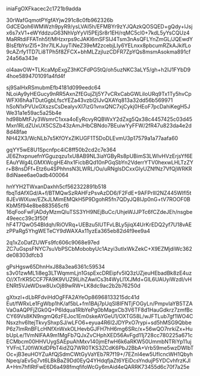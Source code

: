 iniaFgOXFkacec2c1721b9adda

30rWafGqmotPYgfAYjw291c8c0fb962326b
GdCEQoh6WMWzh9pyR9/ysLVAI5h/EFMBYr9zYJQAzkQOSQED+gQdy+lJsjx6s7xV1+eWYddzuG63NhVpYyVI5PEjSr8r1EH/rqMC5cl0+7kdL5yYsCQUz4MaRRtdiFFATnh5f/MHzxrps9cJAKl6mSFSIJ4Tsm3nAsQFLYnZmGL/JQEwdYBIsEfbYsrZI5+3hr7lLKJuyTiNeZ39eM2zcebjLIy6YELnxx8pbcumRZkAJkifLo9cAZrfy1TD7Li8TPh5f8ZFCX+bhMLZzjluzCDFR7ZpYQs8msmAsokma891cf24a56a343e

ol4aavOW+TLKcaMpExgZ3hKCFdPG5tQ/oh5uzNKC3aLY5/gh+h2IJ1FYbD94hoe5894701091a4fd4f

sj9SaIHxRSmubmEfb4181d099eedc64
NLoiAy9yHEGucy9nRR5AxnZfEGujZIj5Y7vCRxCabGWLiIoURq9Tx1Ty5hvCpWFXI6hAaTDutGgbLfscYEZa43vzbl2IJvQXAYq813a32dd56b569971
hSoN1xPVUxGXszsCsDeaIyvXI7izG1vnxQNC7xjCykj0HEoF7pcDahiKegH5JWe31a1e59ac5a25b4e
hd98bMtFJy3WsmrC1xxa4oEyRcvyRQBWxY2dZxg5Qx38c4457425c03d45
Mxn1RLdZUxUX5CSZb43zAmJHbCBNdo7BEuiwYyFFW/2fR47u823da4e2d8d48fae
NH42X3/WcNLb7s5KfOYxZIKUGF1T5DoDLEvmU3p17579a1a77aafa60

gqYY5wE8U1Spcnfpc4iC8ff50b2cd2c7e364
JE6ZhxpnuefnYGguzqzu1xU8AB9NL3iaYGByRs8pUBimS3LWIvHVzErjsYf6EEAuYWg4LGMXWcgHE4hx1FicbBQd10nPGqSbYn2VderrYTV0hexwLHLTzZYr+B8nsDFf+Etz6u4SPhhnsN3LWRL/Ou/uRNglsDCxxGlyUZNfNz7VfQjWRKR8diNaee6ae0adb400064

hnYYH2TWxanDaxhh5cf562322891b518
fbqTdAfXGd/A+f/BTMQwSzRAHFzPsvAzDD6/F2FdE+9AFPrlIl2NZ445Wlfl5t8JEvWIXuw/EZkJLMimEMQkH5P9DgohR5fn7QDyJQ8IJp0nG+tV7ROOF0BKbM5f94e8be883565cf6
16qFooFwFjADdyMzmQluTSS3YH9NEjBuCc/UhjeWJJPTc6fCZdeJEh/nsgbe49eecc39c3f50f
hF4T7QwO54BIdqh/RiOVRq+UEBzu5IUTFvLBLy5jiqX4UrKrEDQ2yf7U18vAEzPPaRg5YhgWETeCY9dWAXAx11yzEa365eb82d4f9ee9a4

2q1xZoDafZUWFs9fc606c9068e97ed
ZC7uGspsFNYC7suVbPSCbMobobyUc1Azyi3utIxWkZekC+X9EZMjdiWc362de08303dfcb3

gPsHgsw65DhnHxJ88a3ea6361c59534
s3v01zwML1i8eg3LTWqmmLjn1GspExcDREipfv5lQ3zUZjeuHEbadBk8zE4uzO//XTrKR5CCF7FA9K9VUZ9ILihZAwICs3t4WyLl1XJMd+GlL6UAUyiWzdI/vHENRt5VJeWDsw8UxOj89wRW+LK8dc9ac2b2b76250d

gXtxzI+dLbRFdviHdOgFFA2AYeOp86968133215dc41d
Eut/fWRxLe1FgWbp1hK/af5bL+fm1BAj7pUqSl8IFNTjFOGyLn/PmpvIaYB5TZAVaOaAQPFjZGk0Q+P6Idqua1RlbYePg0bMagxCb3V6TF8d1HauGdkrz7zmfBcCY69Vs8KN9ngmQ6zFEJoc1Em0skeAYGeU1/OXTG58L/wJFTLub7gf1WO4CNsxzhv6ItejTkvyShxpSJ/wLFO6+eyua4R6I2JDYPxO7rypi+sd5hMSG9QbbeP6z7lmRnBFLcHNfXnWxkOLHevbGJFH7hH6mg6SRc/x+56wQO7nrkiZx+HubUpLe/1VmNIFAA9m1MgFb7QJxZvCHphXED56AvFgd11j728cc780225a671c
ECMbcm00HHVUygSAEpuAhMxv140jmEfwH6k6aRKW50UmmbNTRiYp11ujYVFnLTJ0fiWXdDPbT4idZQ7WR0TKS3ZCdK6PbJ2BbA+Vrb59me5wzDWIbTOc+jB3euHOYZuAfQjSdmCWtGyVaYEb7R7f19+/7EZnI4ew5UfIcncWH1QbyhNpeq/aEv5q7vt6LBkBaZ9Dd0EyQ4YHdqfjaZt6YEiDcsYndujP5YDCvhfrzKJlA+Hm7hfIRtFwE6D6a498fmqfifoWcGy6mAid4eQARRK73455d6c70f7a25e
